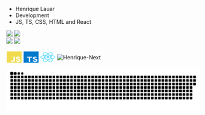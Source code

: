 - Henrique Lauar
- Development
- JS, TS, CSS, HTML and React

<div>
  <a href="https://github.com/henriquelauar">
  <img height="160em" src="https://github-readme-stats.vercel.app/api?username=henriquelauar&show_icons=true&theme=dracula&include_all_commits=true&count_private=true"/>
  <img height="120m" src="https://github-readme-stats.vercel.app/api/top-langs/?username=henriquelauar&layout=compact&langs_count=7&theme=dracula"/>
</div>

<div> 
  <a href="https://www.linkedin.com/in/henrique-lauar-64a308217/" target="_blank"><img src="https://img.shields.io/badge/-LinkedIn-%230077B5?style=for-the-badge&logo=linkedin&logoColor=white" target="_blank"></a> 
  <a href = "mailto:henriquelauar0@gmail.com?subject=Hello%20again"><img src="https://img.shields.io/badge/Gmail-D14836?style=for-the-badge&logo=gmail&logoColor=white" target="_blank"></a>

</div>

</div>
<div style="display: inline_block"><br>
  <img align="center" alt="Henrique-Js" height="30" width="40" src="https://raw.githubusercontent.com/devicons/devicon/master/icons/javascript/javascript-plain.svg">
  <img align="center" alt="Henrique-Ts" height="30" width="40" src="https://raw.githubusercontent.com/devicons/devicon/master/icons/typescript/typescript-plain.svg">
  <img align="center" alt="Henrique-React" height="30" width="40" src="https://raw.githubusercontent.com/devicons/devicon/master/icons/react/react-original.svg">
  <img align="center" alt="Henrique-Next" height="30" width="80" src="https://img.shields.io/badge/next.js-000000?style=for-the-badge&logo=nextdotjs&logoColor=white)">  
</div>

  ![Snake animation](https://github.com/henriquelauar/henriquelauar/blob/output/github-contribution-grid-snake.svg)
